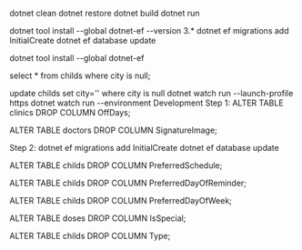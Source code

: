 dotnet clean
dotnet restore
dotnet build
dotnet run

dotnet tool install --global dotnet-ef --version 3.\*
dotnet ef migrations add InitialCreate
dotnet ef database update

dotnet tool install --global dotnet-ef

select \* from childs where city is null;

update childs set city='' where city is null
dotnet watch run --launch-profile https
dotnet watch run --environment Development
Step 1: 
ALTER TABLE clinics
DROP COLUMN OffDays;

ALTER TABLE doctors
DROP COLUMN SignatureImage;

Step 2:
dotnet ef migrations add InitialCreate
dotnet ef database update

ALTER TABLE childs
DROP COLUMN PreferredSchedule;

ALTER TABLE childs
DROP COLUMN PreferredDayOfReminder;

ALTER TABLE childs
DROP COLUMN PreferredDayOfWeek;

ALTER TABLE doses
DROP COLUMN IsSpecial;

ALTER TABLE childs
DROP COLUMN Type;